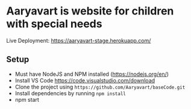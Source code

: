 # Aaryavart is website for children with special needs 

Live Deployment: 
https://aaryavart-stage.herokuapp.com/

## Setup

* Must have NodeJS and NPM installed (https://nodejs.org/en/)
* Install VS Code https://code.visualstudio.com/download
* Clone the project using `https://github.com/Aaryavart/baseCode.git`
* Install dependencies by running `npm install`
* npm start



